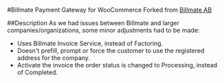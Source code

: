 #Billmate Payment Gateway for WooCommerce
Forked from [Billmate AB](https://github.com/Billmate/woocommerce)

##Description
As we had issues between Billmate and larger companies/organizations, some minor adjustments had to be made:

* Uses Billmate Invoice Service, instead of Factoring.
* Doesn't prefill, prompt or force the customer to use the registered address for the company.
* Activate the invoice the order status is changed to Processing, instead of Completed.
